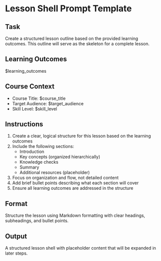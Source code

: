 # Lesson Shell Prompt Template

## Task
Create a structured lesson outline based on the provided learning outcomes. This outline will serve as the skeleton for a complete lesson.

## Learning Outcomes
$learning_outcomes

## Course Context
- Course Title: $course_title
- Target Audience: $target_audience
- Skill Level: $skill_level

## Instructions
1. Create a clear, logical structure for this lesson based on the learning outcomes
2. Include the following sections:
   - Introduction
   - Key concepts (organized hierarchically)
   - Knowledge checks
   - Summary
   - Additional resources (placeholder)
3. Focus on organization and flow, not detailed content
4. Add brief bullet points describing what each section will cover
5. Ensure all learning outcomes are addressed in the structure

## Format
Structure the lesson using Markdown formatting with clear headings, subheadings, and bullet points.

## Output
A structured lesson shell with placeholder content that will be expanded in later steps.
